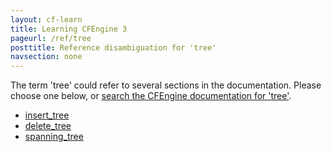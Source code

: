 ```yaml
---
layout: cf-learn
title: Learning CFEngine 3
pageurl: /ref/tree
posttitle: Reference disambiguation for 'tree'
navsection: none
---
```


The term 'tree' could refer to several sections in the documentation. Please choose one below, or
[search the CFEngine documentation for 'tree'](http://docs.cfengine.com/latest/search.html?q=tree).

- [insert_tree](http://docs.cfengine.com/latest/reference-promise-types-edit_xml.html#insert_tree)
- [delete_tree](http://docs.cfengine.com/latest/reference-promise-types-edit_xml.html#delete_tree)
- [spanning_tree](http://docs.cfengine.com/latest/reference-promise-types-interfaces.html#spanning_tree)
